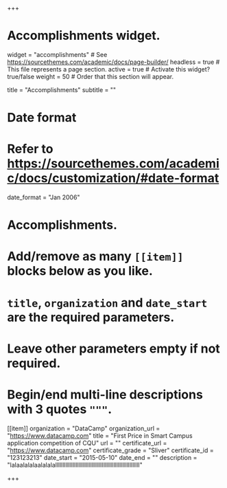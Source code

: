 +++
# Accomplishments widget.
widget = "accomplishments"  # See https://sourcethemes.com/academic/docs/page-builder/
headless = true  # This file represents a page section.
active = true  # Activate this widget? true/false
weight = 50  # Order that this section will appear.

title = "Accomplish&shy;ments"
subtitle = ""

# Date format
#   Refer to https://sourcethemes.com/academic/docs/customization/#date-format
date_format = "Jan 2006"

# Accomplishments.
#   Add/remove as many `[[item]]` blocks below as you like.
#   `title`, `organization` and `date_start` are the required parameters.
#   Leave other parameters empty if not required.
#   Begin/end multi-line descriptions with 3 quotes `"""`.

[[item]]
  organization = "DataCamp"
  organization_url = "https://www.datacamp.com"
  title = "First Price in Smart Campus application competition of CQU"
  url = ""
  certificate_url = "https://www.datacamp.com"
  certificate_grade = "Sliver"
  certificate_id = "123123213"
  date_start = "2015-05-10"
  date_end = ""
  description = "lalaalalalaalalalallllllllllllllllllllllllllllllllllllllllllllllllllllllllll"


  
+++
